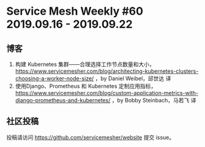 # Service Mesh Weekly #60 2019.09.16 - 2019.09.22

## 博客

1. 构建 Kubernetes 集群——合理选择工作节点数量和大小，https://www.servicemesher.com/blog/architecting-kubernetes-clusters-choosing-a-worker-node-size/ ，by Daniel Weibel，邱世达 译
1. 使用Django、Prometheus 和 Kubernetes 定制应用指标，https://www.servicemesher.com/blog/custom-application-metrics-with-django-prometheus-and-kubernetes/ ，by Bobby Steinbach，马若飞 译

## 社区投稿

投稿请访问 https://github.com/servicemesher/website 提交 issue。

